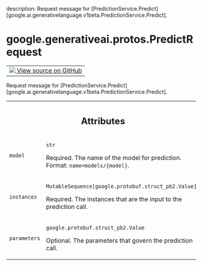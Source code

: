 description: Request message for [PredictionService.Predict][google.ai.generativelanguage.v1beta.PredictionService.Predict].

<div itemscope itemtype="http://developers.google.com/ReferenceObject">
<meta itemprop="name" content="google.generativeai.protos.PredictRequest" />
<meta itemprop="path" content="Stable" />
</div>

# google.generativeai.protos.PredictRequest

<!-- Insert buttons and diff -->

<table class="tfo-notebook-buttons tfo-api nocontent">
<td>
  <a target="_blank" href="https://github.com/googleapis/google-cloud-python/tree/main/packages/google-ai-generativelanguage/google/ai/generativelanguage_v1beta/types/prediction_service.py#L32-L61">
    <img src="https://www.tensorflow.org/images/GitHub-Mark-32px.png" />
    View source on GitHub
  </a>
</td>
</table>



Request message for [PredictionService.Predict][google.ai.generativelanguage.v1beta.PredictionService.Predict].

<!-- Placeholder for "Used in" -->




<!-- Tabular view -->
 <table class="responsive fixed orange">
<colgroup><col width="214px"><col></colgroup>
<tr><th colspan="2"><h2 class="add-link">Attributes</h2></th></tr>

<tr>
<td>

`model`<a id="model"></a>

</td>
<td>

`str`

Required. The name of the model for prediction. Format:
``name=models/{model}``.

</td>
</tr><tr>
<td>

`instances`<a id="instances"></a>

</td>
<td>

`MutableSequence[google.protobuf.struct_pb2.Value]`

Required. The instances that are the input to
the prediction call.

</td>
</tr><tr>
<td>

`parameters`<a id="parameters"></a>

</td>
<td>

`google.protobuf.struct_pb2.Value`

Optional. The parameters that govern the
prediction call.

</td>
</tr>
</table>



